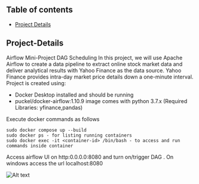 ## Table of contents
* [Project Details](#Project-Details)

## Project-Details
Airflow Mini-Project DAG Scheduling
In this project, we will use Apache Airflow to create a data pipeline to extract online stock market data and deliver analytical results with Yahoo Finance as the data source. Yahoo Finance provides intra-day market price details down a one-minute interval.
Project is created using:
* Docker Desktop installed and should be running
* puckel/docker-airflow:1.10.9 image comes with python 3.7.x (Required Libraries: yfinance,pandas)

Execute docker commands as follows

```
sudo docker compose up --build
sudo docker ps - for listing running containers
sudo docker exec -it <container-id> /bin/bash - to access and run commands inside container

```

Access airflow UI on http:0.0.0.0:8080 and turn on/trigger DAG . On windows access the url localhost:8080


![Alt text](/Screenshots/airflowwebserver.PNG?raw=true "Airflow webserver")

